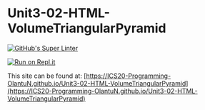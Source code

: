 # Unit3-02-HTML-VolumeTriangularPyramid
[![GitHub's Super Linter](https://github.com/ICS20-Programming-OlantuN/Unit3-02-HTML-VolumeTriangularPyramid/workflows/GitHub's%20Super%20Linter/badge.svg)](https://github.com/ICS20-Programming-OlantuN/Unit3-02-HTML-VolumeTriangularPyramid/actions)


[![Run on Repl.it](https://repl.it/badge/github/ICS20-Programming-OlantuN/Unit3-02-HTML-VolumeTriangularPyramid)](https://repl.it/github/ICS20-Programming-OlantuN/Unit3-02-HTML-VolumeTriangularPyramid)


This site can be found at: [https://ICS20-Programming-OlantuN.github.io/Unit3-02-HTML-VolumeTriangularPyramid](https://ICS20-Programming-OlantuN.github.io/Unit3-02-HTML-VolumeTriangularPyramid)